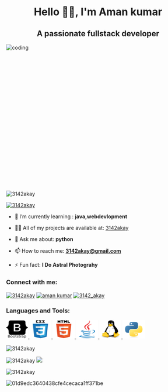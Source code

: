 <h1 align="center">Hello 🌟🌃, I'm Aman kumar</h1>


<h2 align="center">A passionate fullstack developer</h2>
<img align="right" alt="coding" width="600" height="400" src="https://camo.githubusercontent.com/5ddf73ad3a205111cf8c686f687fc216c2946a75005718c8da5b837ad9de78c9/68747470733a2f2f7468756d62732e6766796361742e636f6d2f4576696c4e657874446576696c666973682d736d616c6c2e676966"

<p align="left"> <img src="https://komarev.com/ghpvc/?username=3142akay&label=Profile%20views&color=0e75b6&style" alt="3142akay" /> </p>

<p align="left"> <a href="https://twitter.com/3142akay" target="blank"><img src="https://img.shields.io/twitter/follow/3142akay?logo=twitter&style=for-the-badge" alt="3142akay" /></a> </p>

- 🌱 I’m currently learning : **java,webdevlopment**

- 👨‍💻 All of my projects are available at: [3142akay](3142akay)

- 💬 Ask me about: **python**

- 📫 How to reach me: **3142akay@gmail.com**

- ⚡ Fun fact: **I Do Astral Photograhy**


                       
                       
<h3 align="left">Connect with me:</h3>
<p align="left">
<a href="https://twitter.com/3142akay" target="blank"><img align="center" src="https://raw.githubusercontent.com/rahuldkjain/github-profile-readme-generator/master/src/images/icons/Social/twitter.svg" alt="3142akay" height="40" width="60" /></a>
<a href="https://linkedin.com/in/aman kumar" target="blank"><img align="center" src="https://raw.githubusercontent.com/rahuldkjain/github-profile-readme-generator/master/src/images/icons/Social/linked-in-alt.svg" alt="aman kumar" height="40" width="60" /></a>
<a href="https://instagram.com/3142_akay" target="blank"><img align="center" src="https://raw.githubusercontent.com/rahuldkjain/github-profile-readme-generator/master/src/images/icons/Social/instagram.svg" alt="3142_akay" height="40" width="60" /></a>
</p>

<h3 align="left">Languages and Tools:</h3>
<p align="left"> <a href="https://getbootstrap.com" target="_blank" rel="noreferrer"> <img src="https://raw.githubusercontent.com/devicons/devicon/master/icons/bootstrap/bootstrap-plain-wordmark.svg" alt="bootstrap" width="60" height="50"/> </a> <a href="https://www.w3schools.com/css/" target="_blank" rel="noreferrer"> <img src="https://raw.githubusercontent.com/devicons/devicon/master/icons/css3/css3-original-wordmark.svg" alt="css3" width="60" height="50"/> </a> <a href="https://www.w3.org/html/" target="_blank" rel="noreferrer"> <img src="https://raw.githubusercontent.com/devicons/devicon/master/icons/html5/html5-original-wordmark.svg" alt="html5" width="60" height="50"/> </a> <a href="https://www.java.com" target="_blank" rel="noreferrer"> <img src="https://raw.githubusercontent.com/devicons/devicon/master/icons/java/java-original.svg" alt="java" width="60" height="50"/> </a> <a href="https://www.linux.org/" target="_blank" rel="noreferrer"> <img src="https://raw.githubusercontent.com/devicons/devicon/master/icons/linux/linux-original.svg" alt="linux" width="60" height="50"/> </a> <a href="https://www.python.org" target="_blank" rel="noreferrer"> <img src="https://raw.githubusercontent.com/devicons/devicon/master/icons/python/python-original.svg" alt="python" width="60" height="50"/> </a> </p>




<p><img align="center" src="https://github-readme-stats.vercel.app/api/top-langs?username=3142akay&show_icons=true&locale=en&layout=compact=true&theme=great-gatsby" alt="3142akay" /></p>



<p align="left"> <img src="https://github-readme-stats.vercel.app/api?username=3142akay&show_icons=true&theme=great-gatsby" alt="3142akay" />

<img width="0" src="https://github-readme-stats.vercel.app/api?username=3142akay&show_icons=true&locale=en" />

<p><img align="centre" src="https://github-readme-streak-stats.herokuapp.com/?user=3142akay&show=true&theme=great-gatsby" alt="3142akay" /></p>











![01d9edc3640438cfe4cecaca1ff371be](https://user-images.githubusercontent.com/117672208/209989540-b74bcfa1-0972-4388-890c-41365eed23cb.gif)




































